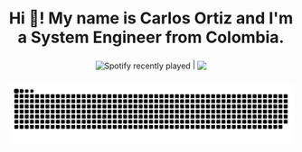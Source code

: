 <h1 align="center">Hi 👋! My name is Carlos Ortiz and I'm a System Engineer from Colombia.</h1>

###

<!--
**caeforga/caeforga** is a ✨ _special_ ✨ repository because its `README.md` (this file) appears on your GitHub profile.

Here are some ideas to get you started:

- 🔭 I’m currently working on ...
- 🌱 I’m currently learning ...
- 👯 I’m looking to collaborate on ...
- 🤔 I’m looking for help with ...
- 💬 Ask me about ...
- 📫 How to reach me: ...
- 😄 Pronouns: ...
- ⚡ Fun fact: ...
-->
<div align="center">
  <img align="center" src="https://spotify-recently-played-readme.vercel.app/api?user=3142lx74dd7chk6o4g6kqh3tox3u&count=3" alt="Spotify recently played"  />
  |
  <img align="center" height="150" src="https://i.imgflip.com/65efzo.gif"  />
</div>


###

<img src="https://raw.githubusercontent.com/caeforga/caeforga/output/snake.svg" alt="Snake animation" />

###
